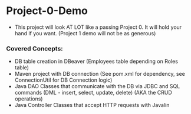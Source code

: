 # Project-0-Demo

- This project will look AT LOT like a passing Project 0. It will hold your hand if you want. (Project 1 demo will not be as generous)

### Covered Concepts:

- DB table creation in DBeaver (Employees table depending on Roles table)
- Maven project with DB connection (See pom.xml for dependency, see ConnectionUtil for DB Connection logic)
- Java DAO Classes that communicate with the DB via JDBC and SQL commands (DML - insert, select, update, delete) (AKA the CRUD operations)
- Java Controller Classes that accept HTTP requests with Javalin
